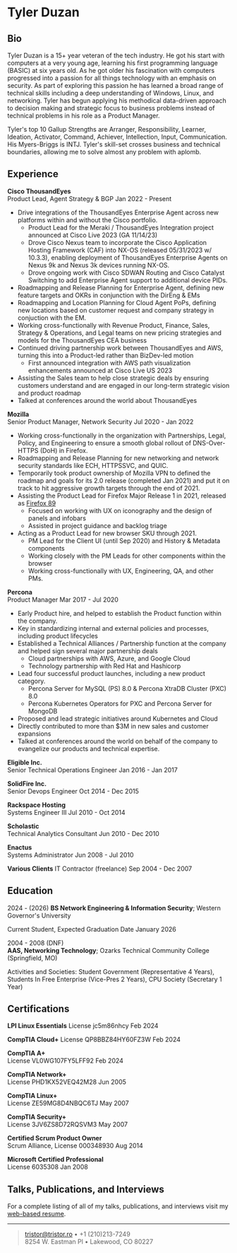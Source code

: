 Tyler Duzan
===========

Bio
----
Tyler Duzan is a 15+ year veteran of the tech industry. He got his start with computers
at a very young age, learning his first programming language (BASIC) at six years old.
As he got older his fascination with computers progressed into a passion for all things
technology with an emphasis on security. As part of exploring this passion he has learned
a broad range of technical skills including a deep understanding of Windows, Linux, and
networking. Tyler has begun applying his methodical data-driven approach
to decision making and strategic focus to business problems instead of technical problems
in his role as a Product Manager.

Tyler's top 10 Gallup Strengths are Arranger, Responsibility, Learner, Ideation, Activator,
Command, Achiever, Intellection, Input, Communication. His Myers-Briggs is INTJ. Tyler's
skill-set crosses business and technical boundaries, allowing me to solve almost any
problem with aplomb. 

Experience
----------
**Cisco ThousandEyes**  
Product Lead, Agent Strategy & BGP				Jan 2022 - Present

* Drive integrations of the ThousandEyes Enterprise Agent across new platforms within and without the Cisco portfolio.
	- Product Lead for the Meraki / ThousandEyes Integration project announced at Cisco Live 2023 (GA 11/14/23)
	- Drove Cisco Nexus team to incorporate the Cisco Application Hosting Framework (CAF) into NX-OS (released 05/31/2023 w/ 10.3.3), enabling
	deployment of ThousandEyes Enterprise Agents on Nexus 9k and Nexus 3k devices running NX-OS.
	- Drove ongoing work with Cisco SDWAN Routing and Cisco Catalyst Switching to add Enterprise Agent support to additional device PIDs.
* Roadmapping and Release Planning for Enterprise Agent, defining new feature targets and OKRs in conjunction with the DirEng & EMs
* Roadmapping and Location Planning for Cloud Agent PoPs, defining new locations based on customer request and company strategy in conjuction with the EM.
* Working cross-functionally with Revenue Product, Finance, Sales, Strategy & Operations, and Legal teams on new pricing strategies and models for the ThousandEyes CEA business
* Continued driving partnership work between ThousandEyes and AWS, turning this into a Product-led rather than BizDev-led motion
	- First announced integration with AWS path visualization enhancements announced at Cisco Live US 2023
* Assisting the Sales team to help close strategic deals by ensuring customers understand and are engaged in our long-term strategic vision and product roadmap
* Talked at conferences around the world about ThousandEyes

**Mozilla**  
Senior Product Manager, Network Security	Jul 2020 - Jan 2022

* Working cross-functionally in the organization with Partnerships, Legal, Policy, and Engineering to ensure a smooth global rollout of DNS-Over-HTTPS (DoH) in Firefox.
* Roadmapping and Release Planning for new networking and network security standards like ECH, HTTPSSVC, and QUIC.
* Temporarily took product ownership of Mozilla VPN to defined the roadmap and goals for its 2.0 release (completed Jan 2021) and put it on track to hit aggressive growth targets through the end of 2021.
* Assisting the Product Lead for Firefox Major Release 1 in 2021, released as [Firefox 89](https://blog.mozilla.org/en/mozilla/news/modern-clean-new-firefox-clears-the-way-to-all-you-need-online/)
	- Focused on working with UX on iconography and the design of panels and infobars
	- Assisted in project guidance and backlog triage
* Acting as a Product Lead for new browser SKU through 2021.
	- PM Lead for the Client UI (until Sep 2020) and History & Metadata components
	- Working closely with the PM Leads for other components within the browser
	- Working cross-functionally with UX, Engineering, QA, and other PMs.

**Percona**  
Product Manager    Mar 2017 - Jul 2020

* Early Product hire, and helped to establish the Product function within the company.
* Key in standardizing internal and external policies and processes, including product lifecycles
* Established a Technical Alliances / Partnership function at the company and helped sign several major partnership deals
	- Cloud partnerships with AWS, Azure, and Google Cloud
	- Technology partnership with Red Hat and Hashicorp
* Lead four successful product launches, including a new product category.
	- Percona Server for MySQL (PS) 8.0 & Percona XtraDB Cluster (PXC) 8.0
	- Percona Kubernetes Operators for PXC and Percona Server for MongoDB
* Proposed and lead strategic initiatives around Kubernetes and Cloud
* Directly contributed to more than $3M in new sales and customer expansions
* Talked at conferences around the world on behalf of the company to evangelize our products and technical expertise.

**Eligible Inc.**  
Senior Technical Operations Engineer    Jan 2016 - Jan 2017

**SolidFire Inc.**  
Senior Devops Engineer    Oct 2014 - Dec 2015

**Rackspace Hosting**  
Systems Engineer III    Jul 2010 - Oct 2014

**Scholastic**  
Technical Analytics Consultant    Jun 2010 - Dec 2010

**Enactus**  
Systems Administrator     Jun 2008 - Jul 2010

**Various Clients**
IT Contractor (freelance)	Sep 2004 - Dec 2007

Education
---------

2024 - (2026)
**BS Network Engineering & Information Security**; Western Governor's University

Current Student, Expected Graduation Date January 2026

2004 - 2008 (DNF)  
**AAS, Networking Technology**; Ozarks Technical Community College
(Springfield, MO)

Activities and Societies: Student Government (Representative 4 Years),
Students In Free Enterprise (Vice-Pres 2 Years), CPU Society (Secretary
1 Year)


Certifications
--------------

**LPI Linux Essentials**
License jc5m86nhcy							Feb 2024

**CompTIA Cloud+**
License QP8BBZ84HY60FZ3W				Feb 2024

**CompTIA A+**  
License VL0WG107FY5LFF92   			Feb 2024

**CompTIA Network+**  
License PHD1KX52VEQ42M28   			Jun 2005

**CompTIA Linux+**  
License ZE59MG8D4NBQC6TJ   			May 2007

**CompTIA Security+**  
License 3JV6ZS8D72RQSVM3   			May 2007

**Certified Scrum Product Owner**  
Scrum Alliance, License 000348930  	Aug 2014

**Microsoft Certified Professional**  
License 6035308    					Jan 2008

Talks, Publications, and Interviews
------------
For a complete listing of all of my talks, publications, and interviews visit my [web-based resume](https://tristor.ro/resume/).

----
> <tristor@tristor.ro> • +1 (210)213-7249  
> 8254 W. Eastman Pl • Lakewood, CO 80227
